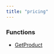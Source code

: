 ```yaml
---
title: "pricing"
---
```


<!-- WARNING: this file was generated by the Pulumi Terraform Bridge (tfgen) Tool. -->
<!-- Do not edit by hand unless you're certain you know what you are doing! -->

<style>
  table td p { margin-top: 0; margin-bottom: 0; }
</style>

<h3>Functions</h3>
<ul class="api">
    <li><a href="getproduct"><span class="symbol datasource"></span>GetProduct</a></li>
</ul>

